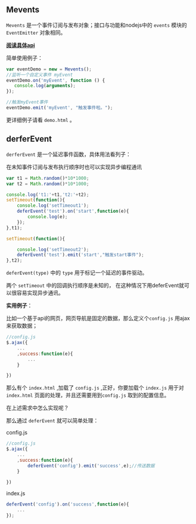 
## Mevents

 `Mevents` 是一个事件订阅与发布对象；接口与功能和nodejs中的 `events` 模块的 `EventEmitter` 对象相同。

 **[阅读具体api](https://github.com/mengdu/mevents/blob/master/api.md)**


 简单使用例子：

 ```js
var eventDemo = new = Mevents();
//监听一个自定义事件 myEvent
eventDemo.on('myEvent', function () {
	console.log(arguments);
});

//触发myEvent事件
eventDemo.emit('myEvent', "触发事件啦。");

 ```

更详细例子请看 `demo.html` 。



## derferEvent

`derferEvent` 是一个延迟事件函数，具体用法看列子：

在未知事件订阅与发布执行顺序时也可以实现异步编程通讯

```js
var t1 = Math.random()*10*1000;
var t2 = Math.random()*10*1000;

console.log('t1:'+t1,'t2:'+t2);
setTimeout(function(){
	console.log('setTimeout1');
	deferEvent('test').on('start',function(e){
		console.log(e);
	});
},t1);

setTimeout(function(){

	console.log('setTimeout2');
	deferEvent('test').emit('start',"触发start事件");
},t2);

```
`deferEvent(type)` 中的 `type` 用于标记一个延迟的事件驱动。

两个 `setTimeout` 中的回调执行顺序是未知的， 在这种情况下用deferEvent就可以很容易实现异步通讯。




**实用例子**：

比如一个基于api的网页，网页导航是固定的数据，那么定义个`config.js` 用ajax来获取数据；

```js
//config.js
$.ajax({
	...
	,success:function(e){
		...
	}

})

```
那么有个 `index.html` ,加载了 `config.js` ,正好，你要加载个 `index.js` 用于对 `index.html` 页面的处理，并且还需要用到`config.js` 取到的配置信息。

在上述需求中怎么实现呢？

那么通过 `deferEvent` 就可以简单处理：

config.js

```js
//config.js
$.ajax({
	...
	,success:function(e){
		deferEvent('config').emit('success',e);//传送数据
	}

})

```
index.js

```js
deferEvent('config').on('success',function(e){
	...
});

```



